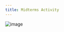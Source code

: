 ```yaml
---
title: Midterms Activity
---
```


![image](https://github.com/user-attachments/assets/4ff89d14-8acc-4e81-bd37-9223963a6bae)
